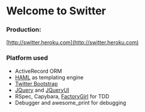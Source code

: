 Welcome to Switter
=================
### Production: ###

[http://switter.heroku.com](http://switter.heroku.com)

### Platform used ###
* ActiveRecord ORM
* [HAML](http://haml-lang.com) as templating engine
* [Twitter Bootstrap](http://twitter.github.com/bootstrap/)
* [JQuery](http://jquery.com) and [JQueryUI](http://jqueryui.com/)
* RSpec, Capybara, [FactoryGirl](https://github.com/thoughtbot/factory_girl) for TDD
* Debugger and awesome_print for debugging

